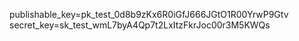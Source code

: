 publishable_key=pk_test_0d8b9zKx6R0iGfJ666JGtO1R00YrwP9Gtv
secret_key=sk_test_wmL7byA4Qp7t2LxItzFkrJoc00r3M5KWQs